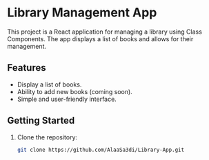 # Library Management App

This project is a React application for managing a library using Class Components. The app displays a list of books and allows for their management.

## Features

- Display a list of books.
- Ability to add new books (coming soon).
- Simple and user-friendly interface.

## Getting Started

1. Clone the repository:
   ```bash
   git clone https://github.com/AlaaSa3di/Library-App.git